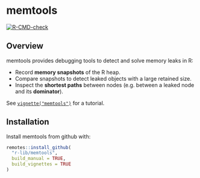 
# memtools

<!-- badges: start -->
[![R-CMD-check](https://github.com/lionel-/memtools/workflows/R-CMD-check/badge.svg)](https://github.com/lionel-/memtools/actions)
<!-- badges: end -->


## Overview

memtools provides debugging tools to detect and solve memory leaks in R:

- Record __memory snapshots__ of the R heap.
- Compare snapshots to detect leaked objects with a large retained size.
- Inspect the __shortest paths__ between nodes (e.g. between a leaked node and its __dominator__).

See [`vignette("memtools")`](https://memtools.r-lib.org/articles/memtools.html) for a tutorial.


## Installation

Install memtools from github with:

```r
remotes::install_github(
  "r-lib/memtools",
  build_manual = TRUE,
  build_vignettes = TRUE
)
```
